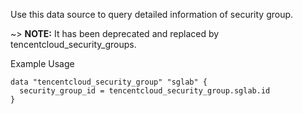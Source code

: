 Use this data source to query detailed information of security group.

~> **NOTE:** It has been deprecated and replaced by tencentcloud_security_groups.

Example Usage

```hcl
data "tencentcloud_security_group" "sglab" {
  security_group_id = tencentcloud_security_group.sglab.id
}
```